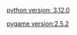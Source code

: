 [python version: 3.12.0](https://docs.python.org/3.12/index.html)

[pygame version:2.5.2](https://www.pygame.org/docs/)
